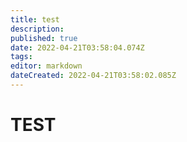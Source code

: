 ```yaml
---
title: test
description: 
published: true
date: 2022-04-21T03:58:04.074Z
tags: 
editor: markdown
dateCreated: 2022-04-21T03:58:02.085Z
---
```


# TEST
